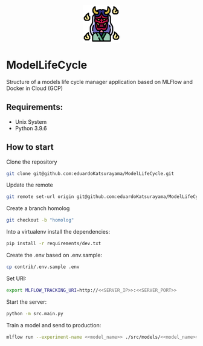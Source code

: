 <div style="text-align:center"><img width="100px" src="doc/logo.png" /></div>

# ModelLifeCycle
Structure of a models life cycle manager application based on MLFlow and Docker in Cloud (GCP)


## Requirements:
- Unix System
- Python 3.9.6

## How to start
Clone the repository
```sh
git clone git@github.com:eduardoKatsurayama/ModelLifeCycle.git
```

Update the remote
```sh
git remote set-url origin git@github.com:eduardoKatsurayama/ModelLifeCycle.git
```

Create a branch homolog
```sh
git checkout -b "homolog"
```

Into a virtualenv install the dependencies:
```sh
pip install -r requirements/dev.txt
```

Create the .env based on .env.sample:
```sh
cp contrib/.env.sample .env
```

Set URI:
```sh
export MLFLOW_TRACKING_URI=http://<<SERVER_IP>>:<<SERVER_PORT>>
```

Start the server:
```sh
python -m src.main.py
```

Train a model and send to production:
```sh
mlflow run --experiment-name <<model_name>> ./src/models/<<model_name>>/
```